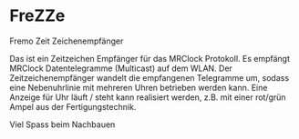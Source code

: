# FreZZe
Fremo Zeit Zeichenempfänger

Das ist ein Zeitzeichen Empfänger für das MRClock Protokoll. Es empfängt MRClock Datentelegramme (Multicast) auf dem WLAN. Der Zeitzeichenempfänger 
wandelt die empfangenen Telegramme um, sodass eine Nebenuhrlinie mit mehreren Uhren betrieben werden kann. Eine Anzeige für Uhr läuft / steht kann realisiert werden, z.B. mit einer rot/grün Ampel aus der Fertigungstechnik.

Viel Spass beim Nachbauen


